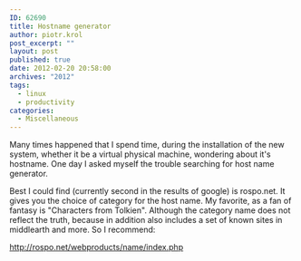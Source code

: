 ```yaml
---
ID: 62690
title: Hostname generator
author: piotr.krol
post_excerpt: ""
layout: post
published: true
date: 2012-02-20 20:58:00
archives: "2012"
tags:
  - linux
  - productivity
categories:
  - Miscellaneous
---
```


Many times happened that I spend time, during the installation of the new
system, whether it be a virtual physical machine, wondering about it's hostname.
One day I asked myself the trouble searching for host name generator.

Best I could find (currently second in the results of google) is rospo.net. It
gives you the choice of category for the host name. My favorite, as a fan of
fantasy is "Characters from Tolkien". Although the category name does not
reflect the truth, because in addition also includes a set of known sites in
middlearth and more. So I recommend:

<http://rospo.net/webproducts/name/index.php>
